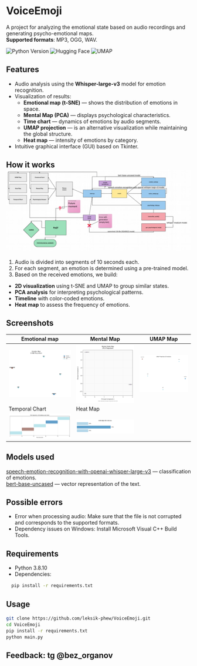 # VoiceEmoji

A project for analyzing the emotional state based on audio recordings and generating psycho-emotional maps.  
**Supported formats**: MP3, OGG, WAV.

<img src="https://img.shields.io/badge/Python-3.8.10-blue" alt="Python Version"> <img alt="Hugging Face" src="https://img.shields.io/badge/Hugging-Face-yellow?style=plastic"> <img alt="UMAP" src="https://img.shields.io/badge/UMAP-0.5.3-red">

## Features
- Audio analysis using the **Whisper-large-v3** model for emotion recognition.
- Visualization of results:
  - **Emotional map (t-SNE)** — shows the distribution of emotions in space.
  - **Mental Map (PCA)** — displays psychological characteristics.
  - **Time chart** — dynamics of emotions by audio segments.
  - **UMAP projection** — is an alternative visualization while maintaining the global structure.
  - **Heat map** — intensity of emotions by category.
- Intuitive graphical interface (GUI) based on Tkinter.

## How it works <br/> <img src="scheme.png" width="800">
1. Audio is divided into segments of 10 seconds each.
2. For each segment, an emotion is determined using a pre-trained model.
3. Based on the received emotions, we build:
- **2D visualization** using t-SNE and UMAP to group similar states.
- **PCA analysis** for interpreting psychological patterns.
- **Timeline** with color-coded emotions.
- **Heat map** to assess the frequency of emotions.

## Screenshots
| Emotional map | Mental Map | UMAP Map |
|----------------------|--------------------|----------------------|
| <img src="emotion_card.png" width="250"> | <img src="mental_map.png" width="250"> | <img src="umap_map.png" width="250"> |
| Temporal Chart | Heat Map |
| <img src="temporal_chart.png" width="300"> | <img src="heatmap.png" width="300"> |


## Models used
[speech-emotion-recognition-with-openai-whisper-large-v3](https://huggingface.co/firdhokk/speech-emotion-recognition-with-openai-whisper-large-v3) — classification of emotions.<br/>
[bert-base-uncased](https://huggingface.co/google-bert/bert-base-uncased) — vector representation of the text.

## Possible errors
- Error when processing audio: Make sure that the file is not corrupted and corresponds to the supported formats.
- Dependency issues on Windows: Install Microsoft Visual C++ Build Tools.

## Requirements
- Python 3.8.10
- Dependencies:  
```bash
  pip install -r requirements.txt
```

## Usage
```bash
git clone https://github.com/leksik-phew/VoiceEmoji.git
cd VoiceEmoji
pip install -r requirements.txt
python main.py
```

## Feedback: tg @bez_organov
